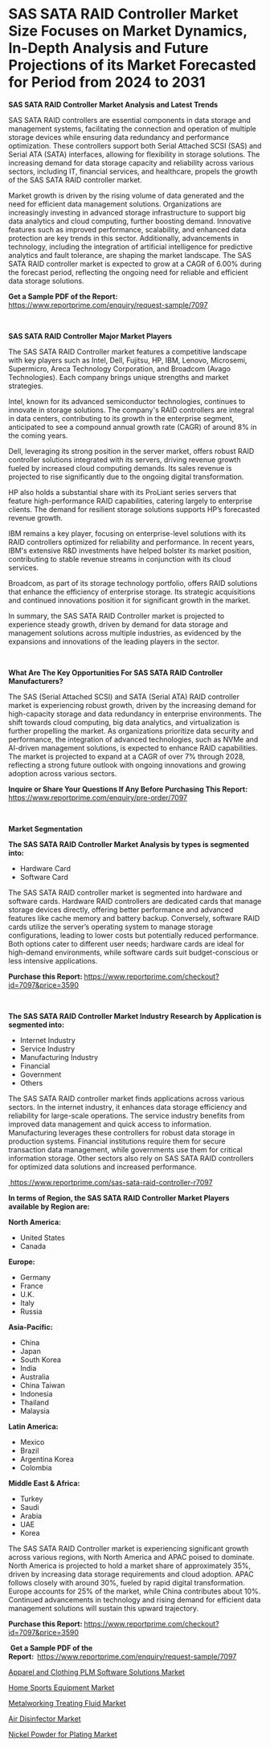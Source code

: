 <p><h1>SAS SATA RAID Controller Market Size Focuses on Market Dynamics, In-Depth Analysis and Future Projections of its Market Forecasted for Period from 2024 to 2031</h1></p><p><strong>SAS SATA RAID Controller Market Analysis and Latest Trends</strong></p>
<p><p>SAS SATA RAID controllers are essential components in data storage and management systems, facilitating the connection and operation of multiple storage devices while ensuring data redundancy and performance optimization. These controllers support both Serial Attached SCSI (SAS) and Serial ATA (SATA) interfaces, allowing for flexibility in storage solutions. The increasing demand for data storage capacity and reliability across various sectors, including IT, financial services, and healthcare, propels the growth of the SAS SATA RAID controller market.</p><p>Market growth is driven by the rising volume of data generated and the need for efficient data management solutions. Organizations are increasingly investing in advanced storage infrastructure to support big data analytics and cloud computing, further boosting demand. Innovative features such as improved performance, scalability, and enhanced data protection are key trends in this sector. Additionally, advancements in technology, including the integration of artificial intelligence for predictive analytics and fault tolerance, are shaping the market landscape. The SAS SATA RAID controller market is expected to grow at a CAGR of 6.00% during the forecast period, reflecting the ongoing need for reliable and efficient data storage solutions.</p></p>
<p><strong>Get a Sample PDF of the Report:&nbsp;</strong> <a href="https://www.reportprime.com/enquiry/request-sample/7097">https://www.reportprime.com/enquiry/request-sample/7097</a></p>
<p>&nbsp;</p>
<p><strong>SAS SATA RAID Controller Major Market Players</strong></p>
<p><p>The SAS SATA RAID Controller market features a competitive landscape with key players such as Intel, Dell, Fujitsu, HP, IBM, Lenovo, Microsemi, Supermicro, Areca Technology Corporation, and Broadcom (Avago Technologies). Each company brings unique strengths and market strategies.</p><p>Intel, known for its advanced semiconductor technologies, continues to innovate in storage solutions. The company's RAID controllers are integral in data centers, contributing to its growth in the enterprise segment, anticipated to see a compound annual growth rate (CAGR) of around 8% in the coming years.</p><p>Dell, leveraging its strong position in the server market, offers robust RAID controller solutions integrated with its servers, driving revenue growth fueled by increased cloud computing demands. Its sales revenue is projected to rise significantly due to the ongoing digital transformation.</p><p>HP also holds a substantial share with its ProLiant series servers that feature high-performance RAID capabilities, catering largely to enterprise clients. The demand for resilient storage solutions supports HP’s forecasted revenue growth.</p><p>IBM remains a key player, focusing on enterprise-level solutions with its RAID controllers optimized for reliability and performance. In recent years, IBM's extensive R&D investments have helped bolster its market position, contributing to stable revenue streams in conjunction with its cloud services.</p><p>Broadcom, as part of its storage technology portfolio, offers RAID solutions that enhance the efficiency of enterprise storage. Its strategic acquisitions and continued innovations position it for significant growth in the market.</p><p>In summary, the SAS SATA RAID Controller market is projected to experience steady growth, driven by demand for data storage and management solutions across multiple industries, as evidenced by the expansions and innovations of the leading players in the sector.</p></p>
<p>&nbsp;</p>
<p><strong>What Are The Key Opportunities For SAS SATA RAID Controller Manufacturers?</strong></p>
<p><p>The SAS (Serial Attached SCSI) and SATA (Serial ATA) RAID controller market is experiencing robust growth, driven by the increasing demand for high-capacity storage and data redundancy in enterprise environments. The shift towards cloud computing, big data analytics, and virtualization is further propelling the market. As organizations prioritize data security and performance, the integration of advanced technologies, such as NVMe and AI-driven management solutions, is expected to enhance RAID capabilities. The market is projected to expand at a CAGR of over 7% through 2028, reflecting a strong future outlook with ongoing innovations and growing adoption across various sectors.</p></p>
<p><strong>Inquire or Share Your Questions If Any Before Purchasing This Report:</strong> <a href="https://www.reportprime.com/enquiry/pre-order/7097">https://www.reportprime.com/enquiry/pre-order/7097</a></p>
<p>&nbsp;</p>
<p><strong>Market Segmentation</strong></p>
<p><strong>The SAS SATA RAID Controller Market Analysis by types is segmented into:</strong></p>
<p><ul><li>Hardware Card</li><li>Software Card</li></ul></p>
<p><p>The SAS SATA RAID controller market is segmented into hardware and software cards. Hardware RAID controllers are dedicated cards that manage storage devices directly, offering better performance and advanced features like cache memory and battery backup. Conversely, software RAID cards utilize the server’s operating system to manage storage configurations, leading to lower costs but potentially reduced performance. Both options cater to different user needs; hardware cards are ideal for high-demand environments, while software cards suit budget-conscious or less intensive applications.</p></p>
<p><strong>Purchase this Report:&nbsp;</strong><a href="https://www.reportprime.com/checkout?id=7097&price=3590">https://www.reportprime.com/checkout?id=7097&price=3590</a></p>
<p>&nbsp;</p>
<p><strong>The SAS SATA RAID Controller Market Industry Research by Application is segmented into:</strong></p>
<p><ul><li>Internet Industry</li><li>Service Industry</li><li>Manufacturing Industry</li><li>Financial</li><li>Government</li><li>Others</li></ul></p>
<p><p>The SAS SATA RAID controller market finds applications across various sectors. In the internet industry, it enhances data storage efficiency and reliability for large-scale operations. The service industry benefits from improved data management and quick access to information. Manufacturing leverages these controllers for robust data storage in production systems. Financial institutions require them for secure transaction data management, while governments use them for critical information storage. Other sectors also rely on SAS SATA RAID controllers for optimized data solutions and increased performance.</p></p>
<p><a href="https://www.reportprime.com/sas-sata-raid-controller-r7097">&nbsp;https://www.reportprime.com/sas-sata-raid-controller-r7097</a></p>
<p><strong>In terms of Region, the SAS SATA RAID Controller Market Players available by Region are:</strong></p>
<p>
    <p> <strong> North America: </strong>
        <ul>
            <li>United States</li>
            <li>Canada</li>
        </ul>
        </p> 
    <p> <strong> Europe: </strong>
        <ul>
            <li>Germany</li>
            <li>France</li>
            <li>U.K.</li>
            <li>Italy</li>
            <li>Russia</li>
        </ul>
        </p> 
    <p> <strong> Asia-Pacific: </strong>
        <ul>
            <li>China</li>
            <li>Japan</li>
            <li>South Korea</li>
            <li>India</li>
            <li>Australia</li>
            <li>China Taiwan</li>
            <li>Indonesia</li>
            <li>Thailand</li>
            <li>Malaysia</li>
        </ul>
        </p> 
    <p> <strong> Latin America: </strong>
        <ul>
            <li>Mexico</li>
            <li>Brazil</li>
            <li>Argentina Korea</li>
            <li>Colombia</li>
        </ul>
        </p> 
    <p> <strong> Middle East & Africa: </strong>
        <ul>
            <li>Turkey</li>
            <li>Saudi</li>
            <li>Arabia</li>
            <li>UAE</li>
            <li>Korea</li>
        </ul>
    </p>
    </p>
<p><p>The SAS SATA RAID Controller market is experiencing significant growth across various regions, with North America and APAC poised to dominate. North America is projected to hold a market share of approximately 35%, driven by increasing data storage requirements and cloud adoption. APAC follows closely with around 30%, fueled by rapid digital transformation. Europe accounts for 25% of the market, while China contributes about 10%. Continued advancements in technology and rising demand for efficient data management solutions will sustain this upward trajectory.</p></p>
<p><strong>Purchase this Report: </strong><a href="https://www.reportprime.com/checkout?id=7097&price=3590">https://www.reportprime.com/checkout?id=7097&price=3590</a></p>
<p>&nbsp;<strong>Get a Sample PDF of the Report:&nbsp;&nbsp;</strong><a href="https://www.reportprime.com/enquiry/request-sample/7097">https://www.reportprime.com/enquiry/request-sample/7097</a></p>
<p><strong></strong></p>
<p><p><a href="https://medium.com/@woods76241/global-apparel-and-clothing-plm-software-solutions-market-by-product-type-by-application-by-00c87344bc03">Apparel and Clothing PLM Software Solutions Market</a></p><p><a href="https://www.linkedin.com/pulse/what-growth-opportunities-challenges-home-sports-equipment-ozalc?trackingId=BQ0ldLCkT9yTgddb97N%2BWA%3D%3D">Home Sports Equipment Market</a></p><p><a href="https://issuu.com/reportprime-2/docs/metalworking-treating-fluid-market-_2a62849c9893ba">Metalworking Treating Fluid Market</a></p><p><a href="https://www.linkedin.com/pulse/air-disinfector-market-size-share-competitive-landscape-trend-txgmc?trackingId=1%2FcrMi9aRaS2nXI8oU7Uog%3D%3D">Air Disinfector Market</a></p><p><a href="https://issuu.com/reportprime-2/docs/nickel-powder-for-plating-market-si_d3411498e4fa74">Nickel Powder for Plating Market</a></p></p>